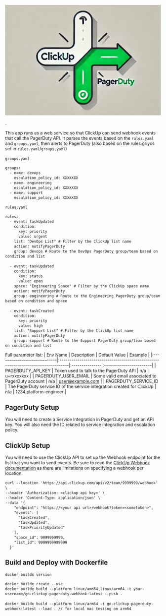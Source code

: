 <p align="center">
  <img src="./clickup-to-pagerduty.webp" alt="ClickUp pointing to PagerDuty">
</p>.

This app runs as a web service so that ClickUp can send webhook events that call the PagerDuty API.  It parses the events based on the `rules.yaml` and `groups.yaml`,
then alerts to PagerDuty (also based on the rules.griyos set in `rules.yaml`/`groups.yaml`)

`groups.yaml`
```
groups:
  - name: devops
    escalation_policy_id: XXXXXXX
  - name: engineering
    escalation_policy_id: XXXXXXX
  - name: support
    escalation_policy_id: XXXXXXX
```

`rules.yaml`
```
rules:
  - event: taskUpdated
    condition:
      key: priority
      value: urgent
    list: "DevOps List" # Filter by the ClickUp list name
    action: notifyPagerDuty
    group: devops # Route to the DevOps PagerDuty group/team based on condition and list

  - event: taskUpdated
    condition:
      key: status
      value: open
    space: "Engineering Space" # Filter by the ClickUp space name
    action: notifyPagerDuty
    group: engineering # Route to the Engineering PagerDuty group/team based on condition and space

  - event: taskCreated
    condition:
      key: priority
      value: high
    list: "Support List" # Filter by the ClickUp list name
    action: notifyPagerDuty
    group: support # Route to the Support PagerDuty group/team based on condition and list

```

Full parameter list:
| Env Name                     | Description                                                                       | Default Value  | Example                 |
|:-----------------------------|:----------------------------------------------------------------------------------|:---------------|:------------------------|
| PAGERDUTY_API_KEY            | Token used to talk to the PagerDuty API                                           | n/a            | u+rxxxxxxx              |
| PAGERDUTY_USER_EMAIL         | Some valid email associated to PagerDuty account                                  | n/a            | user@example.com        |
| PAGERDUTY_SERVICE_ID         | The PagerDuty service ID of the service integration created for ClickUp           | n/a            | 1234,platform-engineer  |

## PagerDuty Setup
You will need to create a Service Integration in PagerDuty and get an API key.  You will also need the ID related to service
integration and escalation policy.

## ClickUp Setup
You will need to use the ClickUp API to set up the Webhook endpoint for the list that you want to send events.  Be sure to read the
[ClickUp Webhook documentation](https://clickup.com/api/developer-portal/webhooks/) as there are limitations on specifying a webhook
per location.
```
curl --location 'https://api.clickup.com/api/v2/team/9999999/webhook' \
--header 'Authorization: <clickup api key>' \
--header 'Content-Type: application/json' \
--data '{
    "endpoint": "https://<your api url>/webhook?token=<sometoken>",
    "events": [
      "taskCreated",
      "taskUpdated",
      "taskPriorityUpdated"
    ],
    "space_id": 9999999999,
    "list_id": 9999999999999
  }'
  ```

## Build and Deploy with Dockerfile
```
docker buildx version
```

```
docker buildx create --use
docker buildx build --platform linux/amd64,linux/arm64 -t your-username/go-clickup-pagerduty-webhook:latest --push .

docker buildx build --platform linux/arm64 -t go-clickup-pagerduty-webhook:latest --load . // for local mac testing on arm64
```

